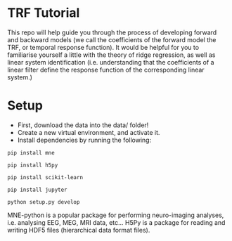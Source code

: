 # TRF Tutorial

This repo will help guide you through the process of developing forward and backward models (we call the coefficients of the forward model the TRF, or temporal response function). It would be helpful for you to familiarise yourself a little with the theory of ridge regression, as well as linear system identification (i.e. understanding that the coefficients of a linear filter define the response function of the corresponding linear system.)

# Setup

- First, download the data into the data/ folder!
- Create a new virtual environment, and activate it.
- Install dependencies by running the following:

`pip install mne`

`pip install h5py`

`pip install scikit-learn`

`pip install jupyter`

`python setup.py develop`


MNE-python is a popular package for performing neuro-imaging analyses, i.e. analysing EEG, MEG, MRI data, etc... H5Py is a package for reading and writing HDF5 files (hierarchical data format files).